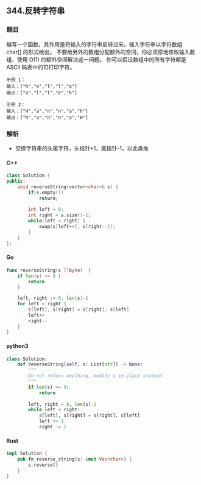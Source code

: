 ## 344.反转字符串

### 题目
编写一个函数，其作用是将输入的字符串反转过来。输入字符串以字符数组 char[] 的形式给出。
不要给另外的数组分配额外的空间，你必须原地修改输入数组、使用 O(1) 的额外空间解决这一问题。
你可以假设数组中的所有字符都是 ASCII 码表中的可打印字符。

```
示例 1：
输入：["h","e","l","l","o"]
输出：["o","l","l","e","h"]
```
```
示例 2：
输入：["H","a","n","n","a","h"]
输出：["h","a","n","n","a","H"]
```

### 解析
+ 交换字符串的头尾字符，头指针+1，尾指针-1，以此类推

#### C++
```cpp
class Solution {
public:
    void reverseString(vector<char>& s) {
        if(s.empty())
            return;
        
        int left = 0;
        int right = s.size()-1;
        while(left < right) {
            swap(s[left++], s[right--]);
        }
    }
};
```

#### Go
```go
func reverseString(s []byte)  {
    if len(s) <= 0 {
		return
	}

	left, right := 0, len(s)-1
	for left < right {
		s[left], s[right] = s[right], s[left]
		left++
		right--
	}
}
```

#### python3
```py
class Solution:
    def reverseString(self, s: List[str]) -> None:
        """
        Do not return anything, modify s in-place instead.
        """
        if len(s) <= 0:
            return
        
        left, right = 0, len(s)-1
        while left < right:
            s[left], s[right] = s[right], s[left]
            left += 1
            right -= 1
```

#### Rust
```rust
impl Solution {
    pub fn reverse_string(s: &mut Vec<char>) {
        s.reverse()
    }
}
```